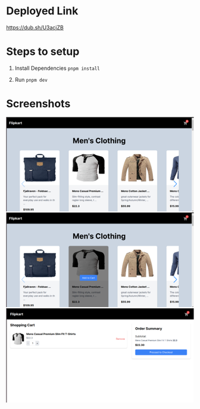 # Deployed Link

https://dub.sh/U3acjZB

# Steps to setup

1. Install Dependencies
   `pnpm install`

2. Run `pnpm dev`

# Screenshots

![Screenshot 1](/public/images/Screenshot%20from%202024-08-18%2011-56-23.png)
![Screenshot 2](/public/images/Screenshot%20from%202024-08-18%2011-56-46.png)
![Screenshot 3](/public/images/Screenshot%20from%202024-08-18%2011-56-58.png)

